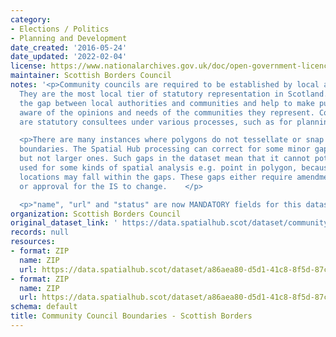 ```yaml
---
category:
- Elections / Politics
- Planning and Development
date_created: '2016-05-24'
date_updated: '2022-02-04'
license: https://www.nationalarchives.gov.uk/doc/open-government-licence/version/3/
maintainer: Scottish Borders Council
notes: '<p>Community councils are required to be established by local authorities.
  They are the most local tier of statutory representation in Scotland. They bridge
  the gap between local authorities and communities and help to make public bodies
  aware of the opinions and needs of the communities they represent. Community councils
  are statutory consultees under various processes, such as for planning applications.</p>

  <p>There are many instances where polygons do not tessellate or snap to local authority
  boundaries. The Spatial Hub processing can correct for some minor gap errors (&lt;5m)
  but not larger ones. Such gaps in the dataset mean that it cannot potentially be
  used for some kinds of spatial analysis e.g. point in polygon, because some point
  locations may fall within the gaps. These gaps either require amendment at source
  or approval for the IS to change.    </p>

  <p>"name", "url" and "status" are now MANDATORY fields for this dataset.                                                                                                                                                                                                                                                                                                                                                                                                                                                                                                                                                                                                                                                                                                                                                                                                                                                                                                                                                                                                                                                                                                                                                                                                                                                                                                                                                                                                                                                                                                                                                                                                                           </p>'
organization: Scottish Borders Council
original_dataset_link: ' https://data.spatialhub.scot/dataset/community_council_boundaries-sb'
records: null
resources:
- format: ZIP
  name: ZIP
  url: https://data.spatialhub.scot/dataset/a86aea80-d5d1-41c8-8f5d-87c61e8ff321/resource/25751866-3fed-4525-afdf-3c90c8fa6db1/download/sbc_community_council.zip
- format: ZIP
  name: ZIP
  url: https://data.spatialhub.scot/dataset/a86aea80-d5d1-41c8-8f5d-87c61e8ff321/resource/07b35399-bd41-4871-b252-28dca2930fb5/download/bound_community_councils.zip
schema: default
title: Community Council Boundaries - Scottish Borders
---
```


